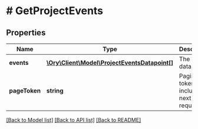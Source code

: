# # GetProjectEvents

## Properties

Name | Type | Description | Notes
------------ | ------------- | ------------- | -------------
**events** | [**\Ory\Client\Model\ProjectEventsDatapoint[]**](ProjectEventsDatapoint.md) | The list of data points. | [readonly]
**pageToken** | **string** | Pagination token to be included in next page request | [optional] [readonly]

[[Back to Model list]](../../README.md#models) [[Back to API list]](../../README.md#endpoints) [[Back to README]](../../README.md)
